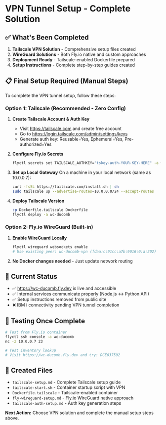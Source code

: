 # VPN Tunnel Setup - Complete Solution 

## ✅ What's Been Completed

1. **Tailscale VPN Solution** - Comprehensive setup files created
2. **WireGuard Solutions** - Both Fly.io native and custom approaches  
3. **Deployment Ready** - Tailscale-enabled Dockerfile prepared
4. **Setup Instructions** - Complete step-by-step guides created

## 📋 Final Setup Required (Manual Steps)

To complete the VPN tunnel setup, follow these steps:

### Option 1: Tailscale (Recommended - Zero Config)

1. **Create Tailscale Account & Auth Key**
   - Visit https://tailscale.com and create free account
   - Go to https://login.tailscale.com/admin/settings/keys  
   - Generate auth key: Reusable=Yes, Ephemeral=Yes, Pre-authorized=Yes

2. **Configure Fly.io Secrets**
   ```bash
   flyctl secrets set TAILSCALE_AUTHKEY="tskey-auth-YOUR-KEY-HERE" -a wc-ducomb
   ```

3. **Set up Local Gateway**
   On a machine in your local network (same as 10.0.0.7):
   ```bash
   curl -fsSL https://tailscale.com/install.sh | sh
   sudo tailscale up --advertise-routes=10.0.0.0/24 --accept-routes
   ```

4. **Deploy Tailscale Version**
   ```bash
   cp Dockerfile.tailscale Dockerfile
   flyctl deploy -a wc-ducomb
   ```

### Option 2: Fly.io WireGuard (Built-in)

1. **Enable WireGuard Locally**
   ```bash
   flyctl wireguard websockets enable
   # Use existing peer: wc-ducomb-vpn (fdaa:c:91cc:a7b:9016:0:a:202)
   ```

2. **No Docker changes needed** - Just update network routing

## 🔗 Current Status

- ✅ https://wc-ducomb.fly.dev is live and accessible
- ✅ Internal services communicate properly (Node.js ↔ Python API)
- ✅ Setup instructions removed from public site
- ❌ IBM i connectivity pending VPN tunnel completion

## 🧪 Testing Once Complete

```bash
# Test from Fly.io container
flyctl ssh console -a wc-ducomb
nc -z 10.0.0.7 23

# Test inventory lookup
# Visit https://wc-ducomb.fly.dev and try: DGE037592
```

## 📁 Created Files

- `tailscale-setup.md` - Complete Tailscale setup guide
- `tailscale-start.sh` - Container startup script with VPN
- `Dockerfile.tailscale` - Tailscale-enabled container
- `fly-wireguard-setup.md` - Fly.io WireGuard native approach
- `tailscale-auth-setup.md` - Auth key generation steps

**Next Action:** Choose VPN solution and complete the manual setup steps above.